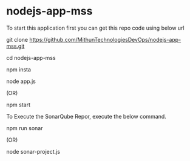 # nodejs-app-mss

To start this application first you can get this repo code using below url

git clone https://github.com/MithunTechnologiesDevOps/nodejs-app-mss.git

cd nodejs-app-mss

npm insta

node app.js 

(OR) 

npm start

To Execute the SonarQube Repor, execute the below command.

npm run sonar

(OR) 

node sonar-project.js
